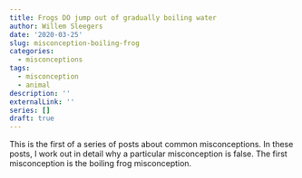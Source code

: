 ```yaml
---
title: Frogs DO jump out of gradually boiling water
author: Willem Sleegers
date: '2020-03-25'
slug: misconception-boiling-frog
categories:
  - misconceptions
tags:
  - misconception
  - animal
description: ''
externalLink: ''
series: []
draft: true
---
```


This is the first of a series of posts about common misconceptions. In these posts, I work out in detail why a particular misconception is false. The first misconception is the boiling frog misconception.

